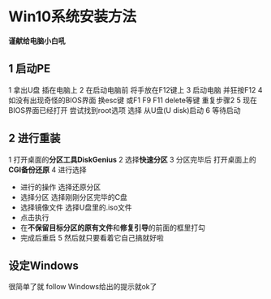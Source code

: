 # Win10系统安装方法
**谨献给电脑小白吼**

## 1 启动PE
1 拿出U盘 插在电脑上
2 在启动电脑前 将手放在F12键上
3 启动电脑 并狂按F12
4 如没有出现奇怪的BIOS界面 换esc键 或F1 F9 F11 delete等键 重复步骤2
5 现在 BIOS界面已经打开 尝试找到root选项 选择 从U盘(U disk)启动
6 等待启动

## 2 进行重装
1 打开桌面的**分区工具DiskGenius**
2 选择**快速分区**
3 分区完毕后 打开桌面上的**CGI备份还原**
4 进行选择
- 进行的操作 选择还原分区
- 选择分区 选择刚刚分区完毕的C盘
- 选择镜像文件 选择U盘里的.iso文件
- 点击执行
- 在**不保留目标分区的原有文件**和**修复引导**的前面的框里打勾
- 完成后重启
5 然后就只要看着它自己搞就好啦

## 设定Windows
很简单了就 follow Windows给出的提示就ok了
